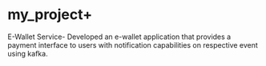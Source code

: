 # my_project+

E-Wallet Service-
Developed an e-wallet application that provides a payment interface to users with notification capabilities on respective event using kafka.
